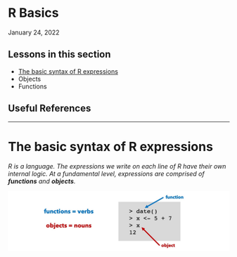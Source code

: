 # R Basics
January 24, 2022

## Lessons in this section
  * [The basic syntax of R expressions](#the-basic-syntax-of-r-expressions)
  * Objects
  * Functions

## Useful References

-----

# The basic syntax of R expressions

_R is a language. The expressions we write on each line of R have their own internal logic. At a fundamental level, expressions are comprised of **functions** and **objects**._

<img src="webContent/WebContent_Powerpoint_functions_objects.jpg" width="600">
